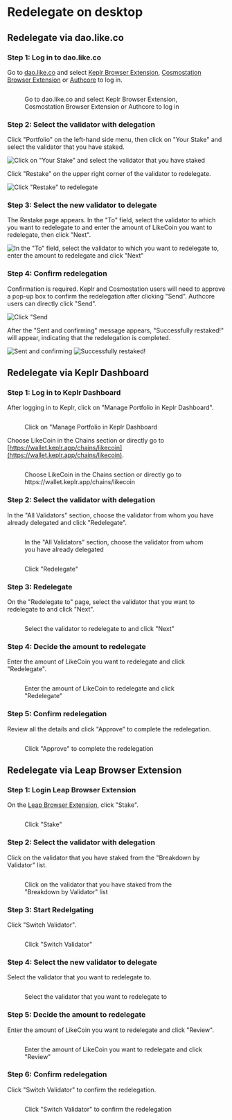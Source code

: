# Redelegate on desktop

## Re**delegate via dao.like.co**

### Step 1: Log in to dao.like.co

Go to [dao.like.co](https://dao.like.co/) and select [Keplr Browser Extension](../../wallet/keplr/), [Cosmostation Browser Extension](../../wallet/cosmostation/) or [Authcore](../../../user-guide/liker-id/register/) to log in.

<figure><img src="../../../.gitbook/assets/Civic Liker Web 3-01.png" alt=""><figcaption><p>Go to dao.like.co and select Keplr Browser Extension, Cosmostation Browser Extension or Authcore to log in</p></figcaption></figure>

### **Step 2: Select the validator with delegation**

Click "Portfolio" on the left-hand side menu, then click on "Your Stake" and select the validator that you have staked.

![Click on "Your Stake" and select the validator that you have staked](<../../../.gitbook/assets/dao.like.co unstake 01.png>)

Click "Restake" on the upper right corner of the validator to redelegate.

![Click "Restake" to redelegate](<../../../.gitbook/assets/dao.like.co restake 02.png>)

### Step 3: Select the new validator to delegate

The Restake page appears. In the "To" field, select the validator to which you want to redelegate to and enter the amount of LikeCoin you want to redelegate, then click "Next".

![In the "To" field, select the validator to which you want to redelegate to, enter the amount to redelegate and click "Next"](<../../../.gitbook/assets/dao.like.co restake 03.png>)

### Step 4: Confirm redelegation

Confirmation is required. Keplr and Cosmostation users will need to approve a pop-up box to confirm the redelegation after clicking "Send". Authcore users can directly click "Send".

![Click "Send](<../../../.gitbook/assets/dao.like.co restake 04.png>)

After the "Sent and confirming" message appears, "Successfully restaked!" will appear, indicating that the redelegation is completed.

![Sent and confirming](<../../../.gitbook/assets/dao.like.co restake 05.png>) ![Successfully restaked!](<../../../.gitbook/assets/dao.like.co restake 06.png>)

## Redelegate via Keplr Dashboard

### Step 1: Log in to Keplr Dashboard

After logging in to Keplr, click on "Manage Portfolio in Keplr Dashboard".

<figure><img src="../../../.gitbook/assets/Keplr Dashboard.png" alt=""><figcaption><p>Click on "Manage Portfolio in Keplr Dashboard</p></figcaption></figure>

Choose LikeCoin in the Chains section or directly go to [https://wallet.keplr.app/chains/likecoin](https://wallet.keplr.app/chains/likecoin).

<figure><img src="../../../.gitbook/assets/Keplr Dashboard Dekegate 1.png" alt=""><figcaption><p>Choose LikeCoin in the Chains section or directly go to https://wallet.keplr.app/chains/likecoin</p></figcaption></figure>

### Step 2: Select the validator with delegation

In the "All Validators" section, choose the validator from whom you have already delegated and click "Redelegate".

<figure><img src="../../../.gitbook/assets/Keplr Dashboard Dekegate 2.png" alt=""><figcaption><p>In the "All Validators" section, choose the validator from whom you have already delegated</p></figcaption></figure>

<figure><img src="../../../.gitbook/assets/Keplr Dashboard Redekegate 1.png" alt=""><figcaption><p>Click "Redelegate"</p></figcaption></figure>

### Step 3: Redelegate

On the "Redelegate to" page, select the validator that you want to redelegate to and click "Next".

<figure><img src="../../../.gitbook/assets/Keplr Dashboard Redekegate 2.png" alt=""><figcaption><p>Select the validator to redelegate to and click "Next"</p></figcaption></figure>

### Step 4: Decide the amount to redelegate

Enter the amount of LikeCoin you want to redelegate and click "Redelegate".

<figure><img src="../../../.gitbook/assets/Keplr Dashboard Redekegate 3.png" alt=""><figcaption><p>Enter the amount of LikeCoin to redelegate and click "Redelegate"</p></figcaption></figure>

### Step 5: Confirm redelegation

Review all the details and click "Approve" to complete the redelegation.

<figure><img src="../../../.gitbook/assets/Keplr Dashboard Redekegate 4.png" alt=""><figcaption><p>Click "Approve" to complete the redelegation</p></figcaption></figure>

## Redelegate via Leap Browser Extension

### Step 1: Login Leap Browser Extension

On the [Leap Browser Extension](../../wallet/leap/), click "Stake".

<figure><img src="../../../.gitbook/assets/leap delegate 1.png" alt=""><figcaption><p>Click "Stake"</p></figcaption></figure>

### Step 2: Select the validator with delegation

Click on the validator that you have staked from the "Breakdown by Validator" list.

<figure><img src="../../../.gitbook/assets/leap redelegate 1.png" alt=""><figcaption><p>Click on the validator that you have staked from the "Breakdown by Validator" list</p></figcaption></figure>

### Step 3: Start Redelgating

Click "Switch Validator".

<figure><img src="../../../.gitbook/assets/leap redelegate 2.png" alt=""><figcaption><p>Click "Switch Validator"</p></figcaption></figure>

### Step 4: Select the new validator to delegate

Select the validator that you want to redelegate to.

<figure><img src="../../../.gitbook/assets/leap redelegate 3.png" alt=""><figcaption><p>Select the validator that you want to redelegate to</p></figcaption></figure>

### Step 5: Decide the amount to redelegate

Enter the amount of LikeCoin you want to redelegate and click "Review".

<figure><img src="../../../.gitbook/assets/leap redelegate 4.png" alt=""><figcaption><p>Enter the amount of LikeCoin you want to redelegate and click "Review"</p></figcaption></figure>

### Step 6: Confirm redelegation

Click "Switch Validator" to confirm the redelegation.

<figure><img src="../../../.gitbook/assets/leap redelegate 5.png" alt=""><figcaption><p>Click "Switch Validator" to confirm the redelegation</p></figcaption></figure>
